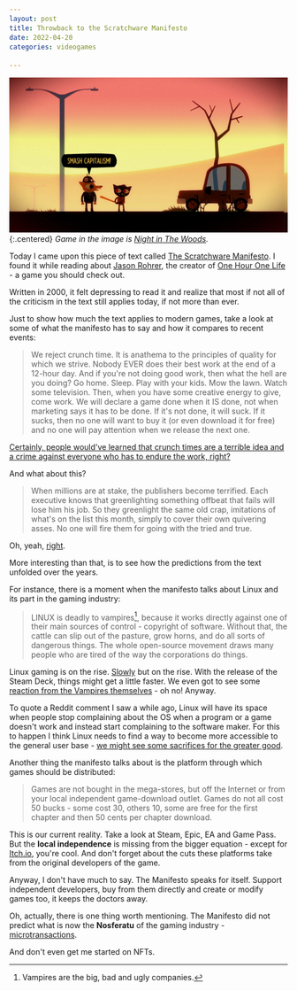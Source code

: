 ```yaml
---
layout: post
title: Throwback to the Scratchware Manifesto
date: 2022-04-20
categories: videogames

---
```


![smashcapitalism.](/assets/images/smashcapitalism.webp){:.centered}
*Game in the image is [Night in The Woods](https://en.wikipedia.org/wiki/Night_in_the_Woods).*

Today I came upon this piece of text called [The Scratchware Manifesto](http://www.homeoftheunderdogs.net/scratch.php). I found it while reading about [Jason Rohrer](http://hcsoftware.sourceforge.net/jason-rohrer/), the creator of [One Hour One Life](http://onehouronelife.com/) - a game you should check out.

Written in 2000, it felt depressing to read it and realize that most if not all of the criticism in the text still applies today, if not more than ever.

Just to show how much the text applies to modern games, take a look at some of what the manifesto has to say and how it compares to recent events:

>We reject crunch time.  It is anathema to the principles of quality for which we strive. Nobody EVER does their best work at the end of a 12-hour day. And if you're not doing good work, then what the hell are you doing? Go home. Sleep. Play with your kids. Mow the lawn. Watch some television. Then, when you have some creative energy to give, come work.  We will declare a game done when it IS done, not when marketing says it has to be done. If it's not done, it will suck. If it sucks, then no one will want to buy it (or even download it for free) and no one will pay attention when we release the next one.

[Certainly, people would've learned that crunch times are a terrible idea and a crime against everyone who has to endure the work, right?](https://www.theverge.com/2020/9/29/21494499/cyberpunk-2077-development-crunch-time-cd-projekt-red)

And what about this?

>When millions are at stake, the publishers become terrified. Each executive knows that greenlighting something offbeat that fails will lose him his job. So they greenlight the same old crap, imitations of what's on the list this month, simply to cover their own quivering asses. No one will fire them for going with the tried and true.

Oh, yeah, [right](https://en.wikipedia.org/wiki/Call_of_Duty).

More interesting than that, is to see how the predictions from the text unfolded over the years.

For instance, there is a moment when the manifesto talks about Linux and its part in the gaming industry:

>LINUX is deadly to vampires[^1], because it works directly against one of their main sources of control - copyright of software. Without that, the cattle can slip out of the pasture, grow horns, and do all sorts of dangerous things. The whole open-source movement draws many people who are tired of the way the corporations do things.

Linux gaming is on the rise. [Slowly](https://www.gamingonlinux.com/steam-tracker/) but on the rise. With the release of the Steam Deck, things might get a little faster. We even got to see some [reaction from the Vampires themselves](https://www.gamesradar.com/nintendo-really-doesnt-want-you-to-use-switch-emulators-on-steam-deck/) - oh no! Anyway. 

To quote a Reddit comment I saw a while ago, Linux will have its space when people stop complaining about the OS when a program or a game doesn't work and instead start complaining to the software maker. For this to happen I think Linux needs to find a way to become more accessible to the general user base - [we might see some sacrifices for the greater good](https://www.phoronix.com/scan.php?page=news_item&px=Debian-Considering-Firmware).

Another thing the manifesto talks about is the platform through which games should be distributed:

>Games are not bought in the mega-stores, but off the Internet or from your local independent game-download outlet. Games do not all cost 50 bucks - some cost 30, others 10, some are free for the first chapter and then 50 cents per chapter download.

This is our current reality. Take a look at Steam, Epic, EA and Game Pass. But the **local independence** is missing from the bigger equation - except for [Itch.io](https://itch.io/docs/general/faq), you're cool. And don't forget about the cuts these platforms take from the original developers of the game.

Anyway, I don't have much to say. The Manifesto speaks for itself. Support independent developers, buy from them directly and create or modify games too, it keeps the doctors away.

Oh, actually, there is one thing worth mentioning. The Manifesto did not predict what is now the **Nosferatu** of the gaming industry - [microtransactions](https://en.wikipedia.org/wiki/Microtransaction).

And don't even get me started on NFTs.

[^1]: Vampires are the big, bad and ugly companies.